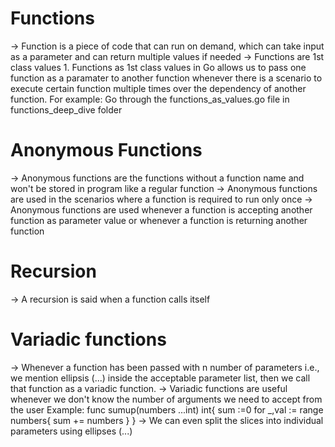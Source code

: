 # Functions

->  Function is a piece of code that can run on demand, which can take input as a parameter and can return multiple values if needed
->  Functions are 1st class values
        1. Functions as 1st class values in Go allows us to pass one function as a paramater to another function whenever there is a scenario to execute certain function multiple times over the dependency of another function.
        For example:
            Go through the functions_as_values.go file in functions_deep_dive folder


# Anonymous Functions

->  Anonymous functions are the functions without a function name and won't be stored in program like a regular function
->  Anonymous functions are used in the scenarios where a function is required to run only once
->  Anonymous functions are used whenever a function is accepting another function as parameter value or whenever a function is returning another function


# Recursion

->  A recursion is said when a function calls itself

# Variadic functions

->  Whenever a function has been passed with n number of parameters i.e., we mention ellipsis (...) inside the acceptable parameter list, then we call that function as a variadic function.
->  Variadic functions are useful whenever we don't know the number of arguments we need to accept from the user
    Example:    func sumup(numbers ...int) int{
                    sum :=0
                    for _,val := range numbers{
                        sum += numbers
                    }
                }
->  We can even split the slices into individual parameters using ellipses (...)